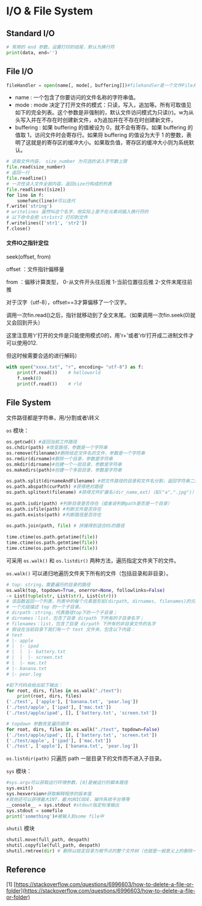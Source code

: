# I/O & File System

## Standard I/O

```python
# 常用的 end 参数，设置打印的结尾，默认为换行符
print(data, end='')
```

## File I/O

```python
fileHandler = open(name[, mode[, buffering]])#filehandler是一个文件File对象
```

* name : 一个包含了你要访问的文件名称的字符串值。
* mode : mode 决定了打开文件的模式：只读，写入，追加等。所有可取值见如下的完全列表。这个参数是非强制的，默认文件访问模式为只读\(r\)。w为从头写入并在不存在时创建新文件，a为追加并在不存在时创建新文件，
* buffering : 如果 buffering 的值被设为 0，就不会有寄存。如果 buffering 的值取 1，访问文件时会寄存行。如果将 buffering 的值设为大于 1 的整数，表明了这就是的寄存区的缓冲大小。如果取负值，寄存区的缓冲大小则为系统默认。

```python
# 读取文件内容， size_number 为可选的读入字节数上限
file.read(size_number)
# 返回一行
file.readline()
# 一次性读入文件全部内容，返回size行构成的列表
file.readlines([size])
for line in f:
    somefunc(line)#可以迭代
f.write('string')
# writelines 虽然叫这个名字，但实际上是不在元素间插入换行符的
# 以下命令会把 str1str2 打印到文件
f.writelines(['str1', 'str2'])
f.close()
```

#### 文件IO之指针定位

seek\(offset, from\)

offset ：文件指针偏移量

from ：偏移计算类型， 0-从文件开头往后推 1-当前位置往后推 2-文件末尾往前推

对于汉字（utf-8），offset==3才算偏移了一个汉字。

调用一次fin.read\(\)之后，指针就移动到了全文末尾。（如果调用一次fin.seek\(0\)就又会回到开头）

这里注意用‘r'打开的文件是只能使用模式0的，用'r+'或者’rb‘打开成二进制文件才可以使用012.

但这时候需要合适的进行解码）

```python
with open("xxxx.txt", "r", encoding= "utf-8") as f:
    print(f.read())    # helloworld
    f.seek(8)
    print(f.read())    # rld
```

## File System

文件路径都是字符串，用/分割或者\\转义

`os` 模块：

```python
os.getcwd() #返回当前工作路径
os.chdir(path) #改变路径，参数是一个字符串
os.remove(filename)#删除给定文件名的文件，参数是一个字符串
os.rmdir(dirname)#删除一个目录，参数是字符串
os.mkdir(dirname)#创建一个一层目录，参数是字符串
os.makedirs(path)#创建一个多层目录，参数是字符串
​
os.path.split(dirnameAndFilename) #把文件路径的目录和文件名分割，返回字符串二元组(dir,name)
os.path.abspath(curPath) #获得绝对路径
os.path.splitext(filename) #获得文件扩展名(dir_name,ext)（如("a",".jpg")）
​
os.path.isdir(path) #判断目录是否存在（或者说判断path是否是一个目录）
os.path.isfile(path) #判断文件是否存在
os.path.exists(path) #判断路径是否存在
​
os.path.join(path, file) # 拼接得到适合OS的路径
​
time.ctime(os.path.getatime(file))
time.ctime(os.path.getmtime(file))
time.ctime(os.path.getctime(file))
```

可采用 `os.walk()` 和 `os.listdir()` 两种方法，遍历指定文件夹下的文件。

 `os.walk()` 可以递归地遍历文件夹下所有的文件（包括目录和非目录）。

```python
# top: string，需要遍历的目录的路径
os.walk(top, topdown=True, onerror=None, followlinks=False) 
-> List(tuple(str, List(str), List(str)))
# 该函数返回一个列表，列表中的每个元素是形如(dirpath, dirnames, filenames)的元组，
# 一个元组描述 top 的一个子目录。
# dirpath：string，代表路径top下的一个子目录；
# dirnames：list，包含了目录 dirpath 下所有的子目录名字；
# filenames：list，包含了目录 dirpath 下所有的非目录文件的名字
# 假设在当前目录下我们有一个 test 文件夹，包含以下内容：
# test
# |- apple
# |  |- ipad
# |  |  |- battery.txt
# |  |  |- screen.txt
# |  |- mac.txt
# |- banana.txt
# |- pear.log

#如下代码会给出如下输出：
for root, dirs, files in os.walk("./text"):
    print(root, dirs, files)
('./test', ['apple'], ['banana.txt', 'pear.log'])
('./test/apple', ['ipad'], ['mac.txt'])
('./test/apple/ipad', [], ['battery.txt', 'screen.txt'])

# topdown 参数改变遍历顺序：
for root, dirs, files in os.walk("./text", topdown=False)
('./test/apple/ipad', [], ['battery.txt', 'screen.txt'])
('./test/apple', ['ipad'], ['mac.txt'])
('./test', ['apple'], ['banana.txt', 'pear.log'])
```

`os.listdir(path)` 只遍历 path 一层目录下的文件而不进入子目录。

`sys` 模块：

```python
#sys.argv可以获取运行环境参数，[0]是被运行的脚本路径
sys.exit()
sys.hexversion#获取解释程序的版本值
#其他还可以获得最大INT，最大UNICODE，操作系统平台等等
__console__ = sys.stdout #stdout指定标准输出
sys.stdout = somefile
print('something')#被输入到some file中
```

`shutil` 模块

```python
shutil.move(full_path, despath)
shutil.copyfile(full_path, despath)
shutil.rmtree(dir) # 删除以给定目录为根节点的整个文件树（也就是一般意义上的删除一个目录）
```

## Reference

\[1\] [https://stackoverflow.com/questions/6996603/how-to-delete-a-file-or-folder](https://stackoverflow.com/questions/6996603/how-to-delete-a-file-or-folder)

